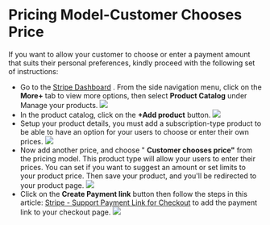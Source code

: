 ---
---
# Pricing Model-Customer Chooses Price
 If you want to allow your customer to choose or enter a payment amount that suits their personal preferences, kindly proceed with the following set of instructions:

- Go to the  [Stripe Dashboard](https://dashboard.stripe.com/test/dashboard) . From the side navigation menu, click on the <strong>More+</strong> tab to view more options, then select <strong>Product Catalog</strong> under Manage your products.   ![](https://s3.amazonaws.com/helpscout.net/docs/assets/561c96629033600a7a36d662/images/6548a58e746c8e123bd016a3/file-UUoq1v7y41.png)
- In the product catalog, click on the <strong>+Add product</strong> button. ![](https://s3.amazonaws.com/helpscout.net/docs/assets/561c96629033600a7a36d662/images/6548a9de9c4ad7036dd6f5af/file-4zebi14SgY.png)
- Setup your product details, you must add a subscription-type product to be able to have an option for your users to choose or enter their own prices.  ![](https://s3.amazonaws.com/helpscout.net/docs/assets/561c96629033600a7a36d662/images/6548b23c77469859d4f1be4c/file-xsilqf6VRL.png)
- Now add another price, and choose " <strong>Customer chooses price"</strong> from the pricing model. This product type will allow your users to enter their prices. You can set if you want to suggest an amount or set limits to your product price. Then save your product, and you'll be redirected to your product page. ![](https://s3.amazonaws.com/helpscout.net/docs/assets/561c96629033600a7a36d662/images/6548b36277469859d4f1be4d/file-FN86QOUuhg.png)
- Click on the <strong>Create Payment link</strong> button then follow the steps in this article:  [Stripe - Support Payment Link for Checkout](/docs-v3/um-stripe/article/1885-stripe-support-payment-link-for-checkout)  to add the payment link to your checkout page. ![](https://s3.amazonaws.com/helpscout.net/docs/assets/561c96629033600a7a36d662/images/6548d1859c4ad7036dd6f5d7/file-RQFfDir4P8.png)